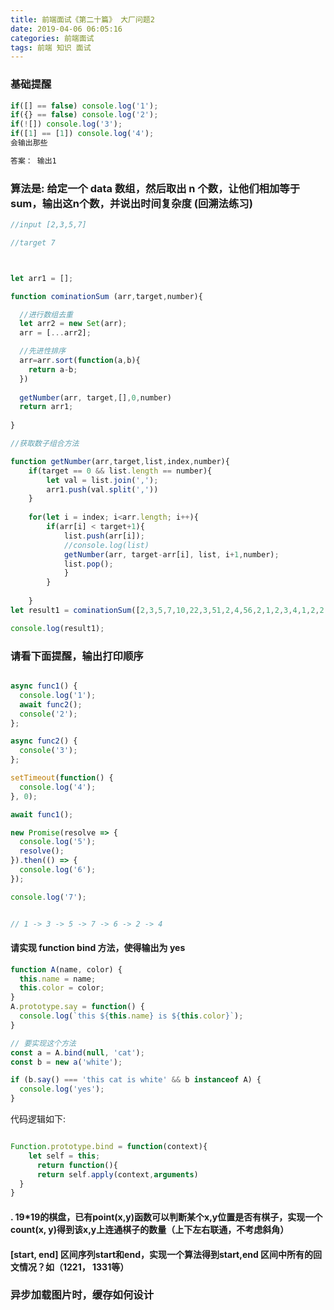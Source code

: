 ```yaml
---
title: 前端面试《第二十篇》 大厂问题2
date: 2019-04-06 06:05:16
categories: 前端面试
tags: 前端 知识 面试
---
```



### 基础提醒

```javascript
if([] == false) console.log('1');
if({} == false) console.log('2');
if(![]) console.log('3');
if([1] == [1]) console.log('4');
会输出那些

答案： 输出1
```

### 算法是: 给定一个 data 数组，然后取出 n 个数，让他们相加等于 sum，输出这n个数，并说出时间复杂度 (回溯法练习)

```javascript
//input [2,3,5,7]

//target 7



let arr1 = [];

function cominationSum (arr,target,number){

  //进行数组去重
  let arr2 = new Set(arr);  
  arr = [...arr2];

  //先进性排序
  arr=arr.sort(function(a,b){
  	return a-b;
  })
  
  getNumber(arr, target,[],0,number)
  return arr1;
  
}

//获取数子组合方法

function getNumber(arr,target,list,index,number){
	if(target == 0 && list.length == number){
	    let val = list.join(',');
		arr1.push(val.split(','))
	}
	
	for(let i = index; i<arr.length; i++){
		if(arr[i] < target+1){
			list.push(arr[i]);
			//console.log(list)
			getNumber(arr, target-arr[i], list, i+1,number);
			list.pop();
			}
		}
			
	}
let result1 = cominationSum([2,3,5,7,10,22,3,51,2,4,56,2,1,2,3,4,1,2,2,1,2],6,2)

console.log(result1);
```

### 请看下面提醒，输出打印顺序

```javascript

async func1() {
  console.log('1');
  await func2();
  console('2');
};

async func2() {
  console('3');
};

setTimeout(function() {
  console.log('4');
}, 0);

await func1();

new Promise(resolve => {
  console.log('5');
  resolve();
}).then(() => {
  console.log('6');
});

console.log('7');


// 1 -> 3 -> 5 -> 7 -> 6 -> 2 -> 4

```

#### 请实现 function bind 方法，使得输出为 yes

```javascript
function A(name, color) {
  this.name = name;
  this.color = color;
}
A.prototype.say = function() {
  console.log(`this ${this.name} is ${this.color}`);
}

// 要实现这个方法
const a = A.bind(null, 'cat');
const b = new a('white');

if (b.say() === 'this cat is white' && b instanceof A) {
  console.log('yes');
}

```

代码逻辑如下:

```javascript

Function.prototype.bind = function(context){
	let self = this;
	  return function(){
      return self.apply(context,arguments)
  }
}

```

#### . 19*19的棋盘，已有point(x,y)函数可以判断某个x,y位置是否有棋子，实现一个count(x, y)得到该x,y上连通棋子的数量（上下左右联通，不考虑斜角）



#### [start, end] 区间序列start和end，实现一个算法得到start,end 区间中所有的回文情况？如（1221， 1331等）


### 异步加载图片时，缓存如何设计